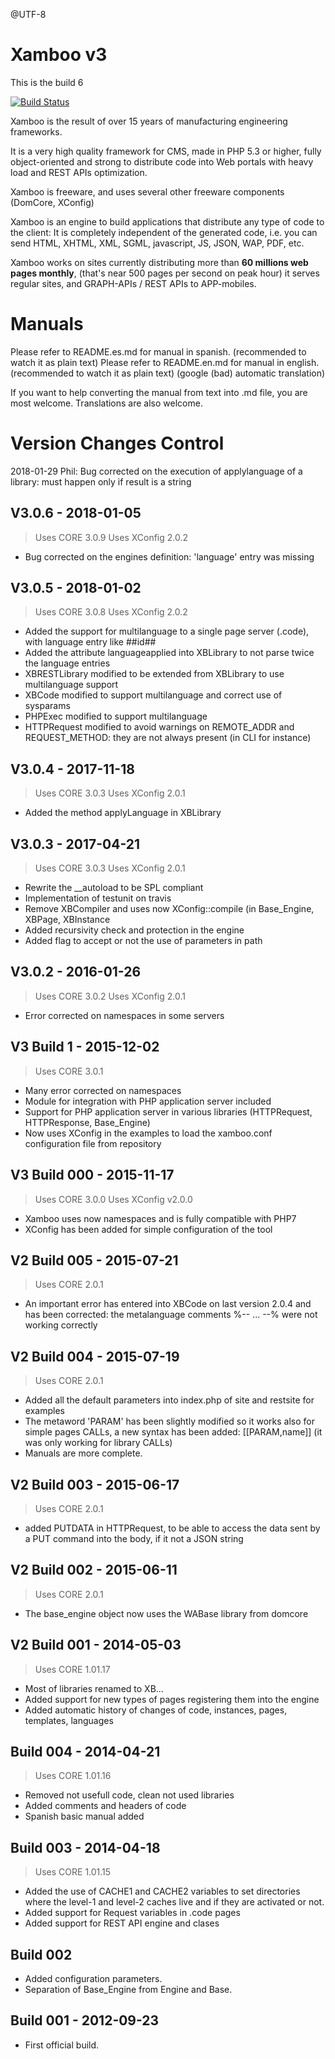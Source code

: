 @UTF-8

Xamboo v3
=============================
This is the build 6

[![Build Status](https://travis-ci.org/webability/xamboo.svg?branch=master)](https://travis-ci.org/webability/xamboo)

Xamboo is the result of over 15 years of manufacturing engineering frameworks.

It is a very high quality framework for CMS, made in PHP 5.3 or higher, fully object-oriented and strong to distribute code into Web portals with heavy load and REST APIs optimization.

Xamboo is freeware, and uses several other freeware components (DomCore, XConfig)

Xamboo is an engine to build applications that distribute any type of code to the client:
It is completely independent of the generated code, i.e. you can send HTML, XHTML, XML, SGML, javascript, JS, JSON, WAP, PDF, etc.

Xamboo works on sites currently distributing more than **60 millions web pages monthly**, (that's near 500 pages per second on peak hour) it serves regular sites, and GRAPH-APIs / REST APIs to APP-mobiles.


Manuals
=======================

Please refer to README.es.md for manual in spanish. (recommended to watch it as plain text)
Please refer to README.en.md for manual in english. (recommended to watch it as plain text) (google (bad) automatic translation)

If you want to help converting the manual from text into .md file, you are most welcome.
Translations are also welcome.

Version Changes Control
=======================

  2018-01-29 Phil: Bug corrected on the execution of applylanguage of a library: must happen only if result is a string


V3.0.6 - 2018-01-05
-----------------------
> Uses CORE 3.0.9
> Uses XConfig 2.0.2
- Bug corrected on the engines definition: 'language' entry was missing

V3.0.5 - 2018-01-02
-----------------------
> Uses CORE 3.0.8
> Uses XConfig 2.0.2
- Added the support for multilanguage to a single page server (.code), with language entry like ##id##
- Added the attribute languageapplied into XBLibrary to not parse twice the language entries
- XBRESTLibrary modified to be extended from XBLibrary to use multilanguage support
- XBCode modified to support multilanguage and correct use of sysparams
- PHPExec modified to support multilanguage
- HTTPRequest modified to avoid warnings on REMOTE_ADDR and REQUEST_METHOD: they are not always present (in CLI for instance)

V3.0.4 - 2017-11-18
-----------------------
> Uses CORE 3.0.3
> Uses XConfig 2.0.1
- Added the method applyLanguage in XBLibrary

V3.0.3 - 2017-04-21
-----------------------
> Uses CORE 3.0.3
> Uses XConfig 2.0.1
- Rewrite the __autoload to be SPL compliant
- Implementation of testunit on travis
- Remove XBCompiler and uses now XConfig::compile (in Base_Engine, XBPage, XBInstance
- Added recursivity check and protection in the engine
- Added flag to accept or not the use of parameters in path

V3.0.2 - 2016-01-26
-----------------------
> Uses CORE 3.0.2
> Uses XConfig 2.0.1
- Error corrected on namespaces in some servers

V3 Build 1 - 2015-12-02
-----------------------
> Uses CORE 3.0.1
- Many error corrected on namespaces
- Module for integration with PHP application server included
- Support for PHP application server in various libraries (HTTPRequest, HTTPResponse, Base_Engine)
- Now uses XConfig in the examples to load the xamboo.conf configuration file from repository

V3 Build 000 - 2015-11-17
-----------------------
> Uses CORE 3.0.0
> Uses XConfig v2.0.0
- Xamboo uses now namespaces and is fully compatible with PHP7
- XConfig has been added for simple configuration of the tool

V2 Build 005 - 2015-07-21
-----------------------
> Uses CORE 2.0.1
- An important error has entered into XBCode on last version 2.0.4 and has been corrected: the metalanguage comments %-- ... --% were not working correctly

V2 Build 004 - 2015-07-19
-----------------------
> Uses CORE 2.0.1
- Added all the default parameters into index.php of site and restsite for examples
- The metaword 'PARAM' has been slightly modified so it works also for simple pages CALLs, a new syntax has been added: [[PARAM,name]] (it was only working for library CALLs)
- Manuals are more complete.

V2 Build 003 - 2015-06-17
-----------------------
> Uses CORE 2.0.1
- added PUTDATA in HTTPRequest, to be able to access the data sent by a PUT command into the body, if it not a JSON string

V2 Build 002 - 2015-06-11
-----------------------
> Uses CORE 2.0.1
- The base_engine object now uses the WABase library from domcore

V2 Build 001 - 2014-05-03
-----------------------
> Uses CORE 1.01.17
- Most of libraries renamed to XB...
- Added support for new types of pages registering them into the engine
- Added automatic history of changes of code, instances, pages, templates, languages

Build 004 - 2014-04-21
-----------------------
> Uses CORE 1.01.16
- Removed not usefull code, clean not used libraries
- Added comments and headers of code
- Spanish basic manual added

Build 003 - 2014-04-18
-----------------------
> Uses CORE 1.01.15
- Added the use of CACHE1 and CACHE2 variables to set directories where the level-1 and level-2 caches live and if they are activated or not.
- Added support for Request variables in .code pages
- Added support for REST API engine and clases

Build 002
-----------------------
- Added configuration parameters.
- Separation of Base_Engine from Engine and Base.

Build 001 - 2012-09-23
-----------------------
- First official build.
